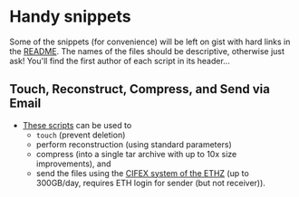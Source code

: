 # Handy snippets
Some of the snippets (for convenience) will be left on gist with hard links in the [README](README.md).
The names of the files should be descriptive, otherwise just ask!
You'll find the first author of each script in its header...

## Touch, Reconstruct, Compress, and Send via Email
- [These scripts](https://gist.github.com/kmader/451d84937014b75368db) can be used to
  - `touch` (prevent deletion)
  - perform reconstruction (using standard parameters)
  - compress (into a single tar archive with up to 10x size improvements), and
  - send the files using the [CIFEX system of the ETHZ](https://cifex.ethz.ch/) (up to 300GB/day, requires ETH login for sender (but not receiver)).
